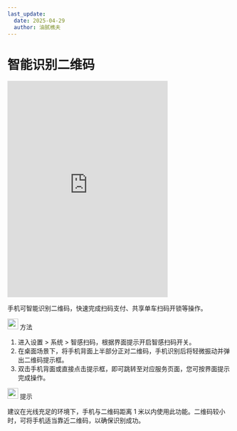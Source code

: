 ```yaml
---
last_update:
  date: 2025-04-29
  author: 油腻樵夫
---
```


# 智能识别二维码

<iframe src="https://tips-p01-drcn.dbankcdn.cn/MODEL/EMUI/C00B030/resource/card/202512250Xzgpn/zh-cn/image/video/10044728_f002_IntelligentQRscanning.mp4#toolbar=0" scrolling="no" border="0" frameborder="no" framespacing="0" allowfullscreen="true" width="360" height="486"> </iframe>


手机可智能识别二维码，快速完成扫码支付、共享单车扫码开锁等操作。

<img src="https://tips-p01-drcn.dbankcdn.cn/MODEL/EMUI/C00B030/resource/card/202503041becsx/zh-cn/image/common/buttons/fig_method.png" width="24" height="24"/> 方法

1.  进入设置 > 系统 > 智感扫码，根据界面提示开启智感扫码开关。
2.  在桌面场景下，将手机背面上半部分正对二维码，手机识别后将轻微振动并弹出二维码提示框。
3.  双击手机背面或直接点击提示框，即可跳转至对应服务页面，您可按界面提示完成操作。
    

<img src="https://tips-p01-drcn.dbankcdn.cn/MODEL/EMUI/C00B030/resource/card/202508300vZjQz/zh-cn/image/common/buttons/fig_tips.png" width="24" height="24"/> 提示

建议在光线充足的环境下，手机与二维码距离 1 米以内使用此功能。二维码较小时，可将手机适当靠近二维码，以确保识别成功。
